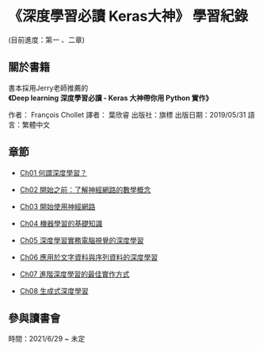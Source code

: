 # 《深度學習必讀 Keras大神》 學習紀錄
(目前進度：第一 、二章)
## 關於書籍
書本採用Jerry老師推薦的  
**《Deep learning 深度學習必讀 - Keras 大神帶你用 Python 實作》**

作者： François Chollet
譯者： 葉欣睿
出版社：旗標
出版日期：2019/05/31
語言：繁體中文
## 章節


* [Ch01 何謂深度學習？](https://colab.research.google.com/github/hank199599/deep_learning_keras_log/blob/main/Chapter1.ipynb)

* [Ch02 開始之前：了解神經網路的數學概念](https://colab.research.google.com/github/hank199599/deep_learning_keras_log/blob/main/Chapter2.ipynb)

* [Ch03 開始使用神經網路](https://colab.research.google.com/github/hank199599/deep_learning_keras_log/blob/main/Chapter3.ipynb)

* [Ch04 機器學習的基礎知識](https://colab.research.google.com/github/hank199599/deep_learning_keras_log/blob/main/Chapter4.ipynb)

* [Ch05 深度學習實務電腦視覺的深度學習](https://colab.research.google.com/github/hank199599/deep_learning_keras_log/blob/main/Chapter5.ipynb)

* [Ch06 應用於文字資料與序列資料的深度學習 ](https://colab.research.google.com/github/hank199599/deep_learning_keras_log/blob/main/Chapter6.ipynb)

* [Ch07 進階深度學習的最佳實作方式](https://colab.research.google.com/github/hank199599/deep_learning_keras_log/blob/main/Chapter7.ipynb)

* [Ch08 生成式深度學習](https://colab.research.google.com/github/hank199599/deep_learning_keras_log/blob/main/Chapter8.ipynb)


## 參與讀書會

時間：2021/6/29 ~  未定
